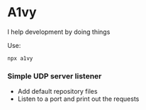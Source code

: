 # A1vy

I help development by doing things

Use:
```
npx a1vy
```

### Simple UDP server listener
- Add default repository files
- Listen to a port and print out the requests
